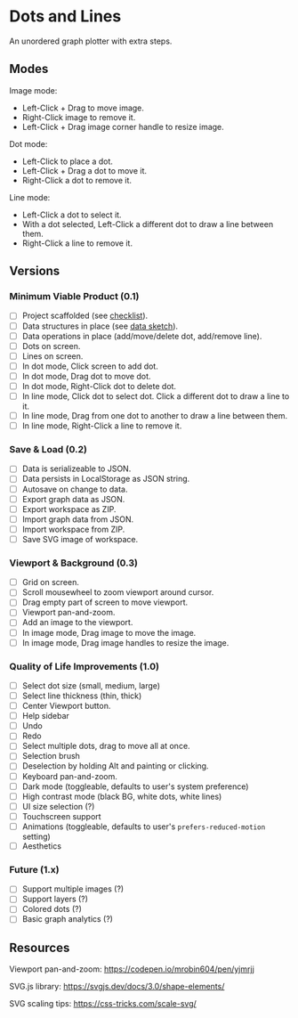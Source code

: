 # Dots and Lines

An unordered graph plotter with extra steps.

## Modes

Image mode:
- Left-Click + Drag to move image.
- Right-Click image to remove it.
- Left-Click + Drag image corner handle to resize image.

Dot mode: 
- Left-Click to place a dot.
- Left-Click + Drag a dot to move it. 
- Right-Click a dot to remove it.

Line mode:
- Left-Click a dot to select it.
- With a dot selected, Left-Click a different dot to draw a line between them.
- Right-Click a line to remove it.

## Versions

### Minimum Viable Product (0.1)

- [ ] Project scaffolded (see [checklist](docs/ScaffoldingChecklist.md)).
- [ ] Data structures in place (see [data sketch](docs/DataAndState.md)).
- [ ] Data operations in place (add/move/delete dot, add/remove line).
- [ ] Dots on screen.
- [ ] Lines on screen.
- [ ] In dot mode, Click screen to add dot.
- [ ] In dot mode, Drag dot to move dot.
- [ ] In dot mode, Right-Click dot to delete dot.
- [ ] In line mode, Click dot to select dot. Click a different dot to draw a line to it.
- [ ] In line mode, Drag from one dot to another to draw a line between them.
- [ ] In line mode, Right-Click a line to remove it.

### Save & Load (0.2)

- [ ] Data is serializeable to JSON.
- [ ] Data persists in LocalStorage as JSON string.
- [ ] Autosave on change to data.
- [ ] Export graph data as JSON.
- [ ] Export workspace as ZIP.
- [ ] Import graph data from JSON.
- [ ] Import workspace from ZIP.
- [ ] Save SVG image of workspace.

### Viewport & Background (0.3)

- [ ] Grid on screen.
- [ ] Scroll mousewheel to zoom viewport around cursor.
- [ ] Drag empty part of screen to move viewport.
- [ ] Viewport pan-and-zoom.
- [ ] Add an image to the viewport.
- [ ] In image mode, Drag image to move the image.
- [ ] In image mode, Drag image handles to resize the image.

### Quality of Life Improvements (1.0)

- [ ] Select dot size (small, medium, large)
- [ ] Select line thickness (thin, thick)
- [ ] Center Viewport button.
- [ ] Help sidebar
- [ ] Undo
- [ ] Redo
- [ ] Select multiple dots, drag to move all at once.
- [ ] Selection brush
- [ ] Deselection by holding Alt and painting or clicking.
- [ ] Keyboard pan-and-zoom.
- [ ] Dark mode (toggleable, defaults to user's system preference)
- [ ] High contrast mode (black BG, white dots, white lines)
- [ ] UI size selection (?)
- [ ] Touchscreen support
- [ ] Animations (toggleable, defaults to user's `prefers-reduced-motion` setting)
- [ ] Aesthetics

### Future (1.x)

- [ ] Support multiple images (?)
- [ ] Support layers (?)
- [ ] Colored dots (?)
- [ ] Basic graph analytics (?)

## Resources

Viewport pan-and-zoom: https://codepen.io/mrobin604/pen/yjmrjj

SVG.js library: https://svgjs.dev/docs/3.0/shape-elements/

SVG scaling tips: https://css-tricks.com/scale-svg/